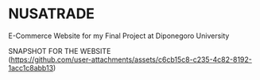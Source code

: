 <h1>NUSATRADE</h1>


E-Commerce Website for my Final Project at Diponegoro University

SNAPSHOT FOR THE WEBSITE<br>
<img>(https://github.com/user-attachments/assets/c6cb15c8-c235-4c82-8192-1acc1c8abb13)</img>

